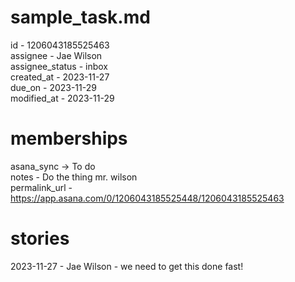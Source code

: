 
sample_task.md
==============
  
id - 1206043185525463  
assignee - Jae Wilson  
assignee_status - inbox  
created_at - 2023-11-27  
due_on - 2023-11-29  
modified_at - 2023-11-29
# memberships
  
asana_sync -> To do  
notes - Do the thing mr. wilson  
permalink_url - https://app.asana.com/0/1206043185525448/1206043185525463
# stories
  
2023-11-27 - Jae Wilson - we need to get this done fast!